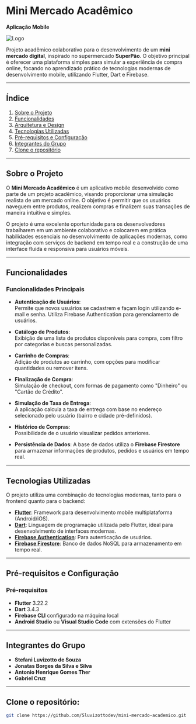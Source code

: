 # **Mini Mercado Acadêmico**  
**Aplicação Mobile**

![Logo](https://github.com/user-attachments/assets/c6771a8b-9c00-405d-a40a-28afbb28cf47)

Projeto acadêmico colaborativo para o desenvolvimento de um **mini mercado digital**, inspirado no supermercado **SuperPão**. O objetivo principal é oferecer uma plataforma simples para simular a experiência de compra online, focando no aprendizado prático de tecnologias modernas de desenvolvimento mobile, utilizando Flutter, Dart e Firebase.

---

## **Índice**

1. [Sobre o Projeto](#sobre-o-projeto)  
2. [Funcionalidades](#funcionalidades)  
3. [Arquitetura e Design](#arquitetura-e-design)  
4. [Tecnologias Utilizadas](#tecnologias-utilizadas)  
5. [Pré-requisitos e Configuração](#pre-requisitos-e-configuração)  
6. [Integrantes do Grupo](#integrantes-do-grupo)  
7. [Clone o repositório](#clone-o-repositorio)  

---

## **Sobre o Projeto**

O **Mini Mercado Acadêmico** é um aplicativo mobile desenvolvido como parte de um projeto acadêmico, visando proporcionar uma simulação realista de um mercado online. O objetivo é permitir que os usuários naveguem entre produtos, realizem compras e finalizem suas transações de maneira intuitiva e simples.

O projeto é uma excelente oportunidade para os desenvolvedores trabalharem em um ambiente colaborativo e colocarem em prática habilidades essenciais no desenvolvimento de aplicações modernas, como integração com serviços de backend em tempo real e a construção de uma interface fluida e responsiva para usuários móveis.

---

## **Funcionalidades**

### **Funcionalidades Principais**

- **Autenticação de Usuários**:  
  Permite que novos usuários se cadastrem e façam login utilizando e-mail e senha. Utiliza Firebase Authentication para gerenciamento de usuários.
  
- **Catálogo de Produtos**:  
  Exibição de uma lista de produtos disponíveis para compra, com filtro por categorias e buscas personalizadas.

- **Carrinho de Compras**:  
  Adição de produtos ao carrinho, com opções para modificar quantidades ou remover itens.

- **Finalização de Compra**:  
  Simulação de checkout, com formas de pagamento como "Dinheiro" ou "Cartão de Crédito". 

- **Simulação de Taxa de Entrega**:  
  A aplicação calcula a taxa de entrega com base no endereço selecionado pelo usuário (bairro e cidade pré-definidos).

- **Histórico de Compras**:  
  Possibilidade de o usuário visualizar pedidos anteriores.

- **Persistência de Dados**: A base de dados utiliza o **Firebase Firestore** para armazenar informações de produtos, pedidos e usuários em tempo real.

---

## **Tecnologias Utilizadas**

O projeto utiliza uma combinação de tecnologias modernas, tanto para o frontend quanto para o backend:

- **[Flutter](https://flutter.dev/)**: Framework para desenvolvimento mobile multiplataforma (Android/iOS).
- **[Dart](https://dart.dev/)**: Linguagem de programação utilizada pelo Flutter, ideal para desenvolvimento de interfaces modernas.
- **[Firebase Authentication](https://firebase.google.com/products/auth)**: Para autenticação de usuários.
- **[Firebase Firestore](https://firebase.google.com/products/firestore)**: Banco de dados NoSQL para armazenamento em tempo real.

---

## **Pré-requisitos e Configuração**

### **Pré-requisitos**
- **Flutter** 3.22.2
- **Dart** 3.4.3
- **Firebase CLI** configurado na máquina local
- **Android Studio** ou **Visual Studio Code** com extensões do Flutter

---

## **Integrantes do Grupo**

- **Stefani Luvizotto de Souza** 
- **Jonatas Borges da Silva e Silva** 
- **Antonio Henrique Gomes Ther**
- **Gabriel Cruz**

---

## **Clone o repositório**:
   ```bash
   git clone https://github.com/Sluvizottodev/mini-mercado-academico.git
